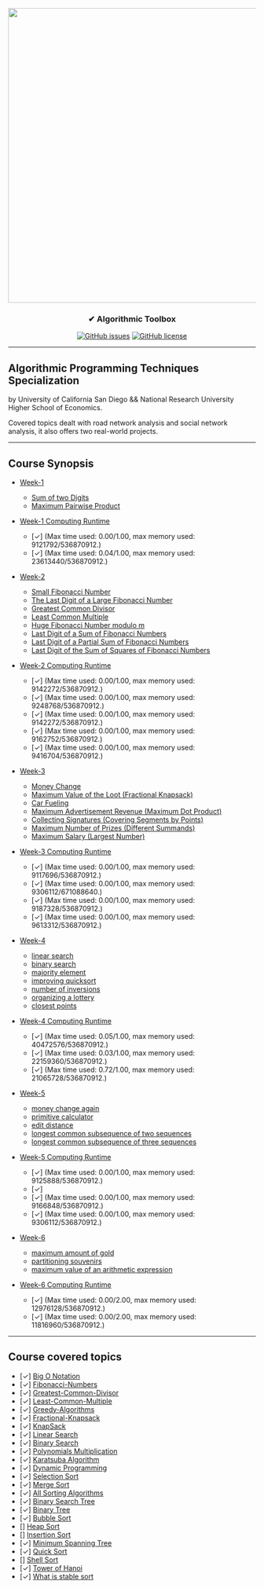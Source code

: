 <div align="center">

<img width="600px" src="https://d3njjcbhbojbot.cloudfront.net/api/utilities/v1/imageproxy/https://coursera-course-photos.s3.amazonaws.com/fb/434400d9ac11e5afbfa359f34ae5f0/logo3.png?auto=format%2Ccompress&dpr=1">

</div>

<h3 align="center">✔ Algorithmic Toolbox</h3>
<div align="center">

[![GitHub issues](https://img.shields.io/github/contributors/kirbygit/algorithm-toolbox)](https://github.com/kirbygit/algorithm-toolbox/contributors)
[![GitHub license](https://img.shields.io/github/license/kirbygit/algorithm-toolbox)](https://github.com/kirbygit/algorithm-toolbox/blob/master/LICENSE)

</div>

---------------------------------------------------------------------------------------------------

## Algorithmic Programming Techniques Specialization

by University of California San Diego && National Research University Higher School of Economics.

Covered topics dealt with road network analysis and social network analysis, it also offers two real-world projects.

---------------------------------------------------------------------------------------------------

## Course Synopsis

- [Week-1](/week1_solution)
  * [Sum of two Digits](/week1_solution/1_sum_of_two_digits)
  * [Maximum Pairwise Product](/week1_solution/2_maximum_pairwise_product)

- [Week-1 Computing Runtime](/week1_solution)
  - [✓] (Max time used: 0.00/1.00, max memory used: 9121792/536870912.)
  - [✓] (Max time used: 0.04/1.00, max memory used: 23613440/536870912.)


- [Week-2](/week2_solution)
  * [Small Fibonacci Number](/week2_solution/1_fibonacci_number)
  * [The Last Digit of a Large Fibonacci Number](/week2_solution/2_last_digit_of_fibonacci_number)
  * [Greatest Common Divisor](/week2_solution/3_greatest_common_divisor)
  * [Least Common Multiple](/week2_solution/4_least_common_multiple)
  * [Huge Fibonacci Number modulo m](/week2_solution/5_fibonacci_number_again)
  * [Last Digit of a Sum of Fibonacci Numbers]()
  * [Last Digit of a Partial Sum of Fibonacci Numbers]()
  * [Last Digit of the Sum of Squares of Fibonacci Numbers]()

- [Week-2 Computing Runtime](/week2_solution)
  - [✓] (Max time used: 0.00/1.00, max memory used: 9142272/536870912.)
  - [✓] (Max time used: 0.00/1.00, max memory used: 9248768/536870912.)
  - [✓] (Max time used: 0.00/1.00, max memory used: 9142272/536870912.)
  - [✓] (Max time used: 0.00/1.00, max memory used: 9162752/536870912.)
  - [✓] (Max time used: 0.00/1.00, max memory used: 9416704/536870912.)


- [Week-3](/week3_solution)
  * [Money Change](/week3_solution/1_money_change)
  * [Maximum Value of the Loot (Fractional Knapsack)](/week3_solution/2_maximum_value_of_the_loot)
  * [Car Fueling](/week3_solution/3_money_change)
  * [Maximum Advertisement Revenue (Maximum Dot Product)](/week3_solution/4_maximum_advertisement_revenue)
  * [Collecting Signatures (Covering Segments by Points)](/week3_solution/5_collecting_signatures)
  * [Maximum Number of Prizes (Different Summands)](/week3_solution/6_maximum_number_of_prizes)
  * [Maximum Salary (Largest Number)](/week3_solution/7_maximum_salary)

- [Week-3 Computing Runtime](/week3_solution)
  - [✓] (Max time used: 0.00/1.00, max memory used: 9117696/536870912.)
  - [✓] (Max time used: 0.00/1.00, max memory used: 9306112/671088640.)
  - [✓] (Max time used: 0.00/1.00, max memory used: 9187328/536870912.)
  - [✓] (Max time used: 0.00/1.00, max memory used: 9613312/536870912.)


- [Week-4](/week4_solution)
  * [linear search](/week4_solution/0_linear_search)
  * [binary search](/week4_solution/1_binary_search)
  * [majority element](/week4_solution/2_majority_element)
  * [improving quicksort](/week4_solution/3_improving_quicksort)
  * [number of inversions](/week4_solution/4_number_of_inversions)
  * [organizing a lottery](/week4_solution/5_organizing_a_lottery)
  * [closest points](/week4_solution/6_closest_points)

- [Week-4 Computing Runtime](/week4_solution)
  - [✓] (Max time used: 0.05/1.00, max memory used: 40472576/536870912.)
  - [✓] (Max time used: 0.03/1.00, max memory used: 22159360/536870912.)
  - [✓] (Max time used: 0.72/1.00, max memory used: 21065728/536870912.)


- [Week-5](/week5_solution)
  * [money change again](/week5_solution/1_money_change_again)
  * [primitive calculator](/week_solution/2_primitive_calculator)
  * [edit distance](/week5_solution/3_edit_distance)
  * [longest common subsequence of two sequences](/week5_solution/4_longest_common_subsequence_of_two_sequences)
  * [longest common subsequence of three sequences]()

- [Week-5 Computing Runtime](/week5_solution)
  - [✓] (Max time used: 0.00/1.00, max memory used: 9125888/536870912.)
  - [✓]
  - [✓] (Max time used: 0.00/1.00, max memory used: 9166848/536870912.)
  - [✓] (Max time used: 0.00/1.00, max memory used: 9306112/536870912.)


- [Week-6](/week6_solution)
  * [maximum amount of gold](/week6_solution/1_maximum_amount_of_gold)
  * [partitioning souvenirs](/week6_solution/2_partitioning_souvenirs)
  * [maximum value of an arithmetic expression]()

- [Week-6 Computing Runtime](/week6_solution)
  - [✓] (Max time used: 0.00/2.00, max memory used: 12976128/536870912.)
  - [✓] (Max time used: 0.00/2.00, max memory used: 11816960/536870912.)

---------------------------------------------------------------------------------------------------

## Course covered topics

- [✓] [Big O Notation](https://en.wikipedia.org/wiki/Big_O_notation)
- [✓] [Fibonacci-Numbers](https://en.wikipedia.org/wiki/Fibonacci_number)
- [✓] [Greatest-Common-Divisor](https://en.wikipedia.org/wiki/Greatest_common_divisor)
- [✓] [Least-Common-Multiple](https://en.wikipedia.org/wiki/Least_common_multiple)
- [✓] [Greedy-Algorithms](https://www.geeksforgeeks.org/greedy-algorithms/)
- [✓] [Fractional-Knapsack](https://en.wikipedia.org/wiki/Continuous_knapsack_problem)
- [✓] [KnapSack](https://en.wikipedia.org/wiki/Knapsack_problem)
- [✓] [Linear Search](https://en.wikipedia.org/wiki/Linear_search)
- [✓] [Binary Search](https://en.wikipedia.org/wiki/Binary_search_algorithm)
- [✓] [Polynomials Multiplication](https://en.wikipedia.org/wiki/Polynomial#Arithmetic)
- [✓] [Karatsuba Algorithm](https://en.wikipedia.org/wiki/Karatsuba_algorithm)
- [✓] [Dynamic Programming](https://en.wikipedia.org/wiki/Dynamic_programming)
- [✓] [Selection Sort](https://www.geeksforgeeks.org/selection-sort/)
- [✓] [Merge Sort](https://www.geeksforgeeks.org/merge-sort/)
- [✓] [All Sorting Algorithms]()
- [✓] [Binary Search Tree](https://en.wikipedia.org/wiki/Binary_search_tree)
- [✓] [Binary Tree](https://en.wikipedia.org/wiki/Binary_tree)
- [✓] [Bubble Sort]()
- [] [Heap Sort]()
- [] [Insertion Sort]()
- [✓] [Minimum Spanning Tree]()
- [✓] [Quick Sort](https://www.geeksforgeeks.org/quick-sort/)
- [] [Shell Sort]()
- [✓] [Tower of Hanoi](https://en.wikipedia.org/wiki/Tower_of_Hanoi)
- [✓] [What is stable sort](https://javarevisited.blogspot.com/2017/06/difference-between-stable-and-unstable-algorithm.html)

